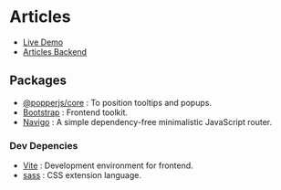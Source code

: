 # Articles
- [Live Demo](https://articles-gold.vercel.app)
- [Articles Backend](www.google.com)

## Packages
- [@popperjs/core](https://www.npmjs.com/package/@popperjs/core) : To position tooltips and popups.
- [Bootstrap](https://www.npmjs.com/package/bootstrap) : Frontend toolkit.
- [Navigo](https://www.npmjs.com/package/navigo) : A simple dependency-free minimalistic JavaScript router.
### Dev Depencies
- [Vite](https://www.npmjs.com/package/vite) : Development environment for frontend.
- [sass](https://www.npmjs.com/package/sass) : CSS extension language.

